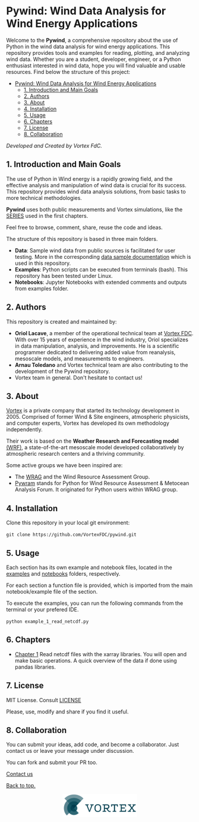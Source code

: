# Pywind: Wind Data Analysis for Wind Energy Applications [](#top)

Welcome to the **Pywind**, a comprehensive repository about the use of Python  in the wind data analysis for wind energy 
applications. This repository provides tools and examples for reading, plotting, and analyzing wind data. Whether you 
are a student, developer, engineer, or a Python enthusiast interested in wind data, hope you will find valuable and usable 
resources. Find below the structure of this project:

- [Pywind: Wind Data Analysis for Wind Energy Applications ](#pywind-wind-data-analysis-for-wind-energy-applications-)
  - [1. Introduction and Main Goals ](#1-introduction-and-main-goals-)
  - [2. Authors ](#2-authors-)
  - [3. About ](#3-about-)
  - [4. Installation ](#4-installation-)
  - [5. Usage ](#5-usage-)
  - [6. Chapters ](#6-chapters-)
  - [7. License ](#7-license-)
  - [8. Collaboration ](#8-collaboration-)

 _Developed and Created by Vortex FdC._  

## 1. Introduction and Main Goals [](#1.introduction-and-main-goals)

The use of Python in Wind energy is a rapidly growing field, and the effective analysis and manipulation of wind data is crucial for its success. 
This repository provides wind data analysis solutions, from basic tasks to more technical methodologies. 

**Pywind** uses both public measurements and Vortex simulations, like the [SERIES](https://vortexfdc.com/windsite/wind-speed-time-series/) used in the first chapters. 

Feel free to browse, comment, share, reuse the code and ideas.

The structure of this repository is based in three main folders.

- **Data**: Sample wind data from public sources is facilitated for user testing. More in the corresponding [data sample documentation](README_about_datasets.md) which is used in this repository.
- **Examples**: Python scripts can be executed from terminals (bash). This repository has been tested under Linux.
- **Notebooks**: Jupyter Notebooks with extended comments and outputs from examples folder.


## 2. Authors [](#2-authors)

This repository is created and maintained by:
- __Oriol Lacave__, a member of the operational technical team at
[Vortex FDC](http://vortexfdc.com). With over 15 years of experience in the wind industry, Oriol specializes in data 
manipulation, analysis, and improvements. He is a scientific programmer dedicated to delivering added value from 
reanalysis, mesoscale models, and measurements to engineers. 
- __Arnau Toledano__ and Vortex technical team are also contributing to the development of the Pywind repository.
- Vortex team in general. Don't hesitate to contact us!

## 3. About [](#3-about)

[Vortex](http://vortexfdc.com) is a private company that started its technology development in 2005. Comprised of former Wind & Site 
engineers, atmospheric physicists, and computer experts, Vortex has developed its own methodology independently. <br />

Their work is based on the **Weather Research and Forecasting model** [(WRF)](https://www.mmm.ucar.edu/models/wrf), a state-of-the-art mesoscale model developed collaboratively by atmospheric research centers and a thriving community.

Some active groups we have been inspired are:
- The [WRAG](https://groups.io/g/wrag) and the Wind Resource Assessment Group.
- [Pywram](https://www.pywram.com/) stands for Python for Wind Resource Assessment & Metocean Analysis Forum. It originated for Python users 
within WRAG group.

## 4. Installation [](#4-installation)

Clone this repository in your local git environment:

`git clone https://github.com/VortexFDC/pywind.git`


## 5. Usage [](#5-usage)

Each section has its own example and notebook files, located in the [examples](examples) and [notebooks](notebooks) folders, respectively.

For each section a function file is provided, which is imported from the main notebook/example file of the section.

To execute the examples, you can run the following commands from the terminal or your prefered IDE.

`python example_1_read_netcdf.py`

## 6. Chapters [](#6-chapters)

- [Chapter 1](notebooks/example_1_read_netcdf.ipynb)
Read netcdf files with the xarray libraries. You will open and make basic operations. A quick overview of the data if done using pandas libraries.


## 7. License [](#7-license)

MIT License. Consult [LICENSE](/LICENSE)

Please, use, modify and share if you find it useful.

## 8. Collaboration [](#8-collaboration)

You can submit your ideas, add code, and become a collaborator. Just contact us or leave your message under discussion.

You can fork and submit your PR too.

[Contact us](https://vortexfdc.com/contact/)

[Back to top.](#top)

<div align="center"><img src="images/logo_VORTEX.png" width="200px"> </center>

